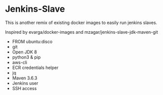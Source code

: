 # Jenkins-Slave

This is another remix of existing docker images to easily run jenkins slaves.

Inspired by evarga/docker-images and mzagar/jenkins-slave-jdk-maven-git

- FROM ubuntu:disco
- git
- Open JDK 8
- python3 & pip
- aws-cli
- ECR credentials helper
- jq
- Maven 3.6.3
- Jenkins user
- SSH access

